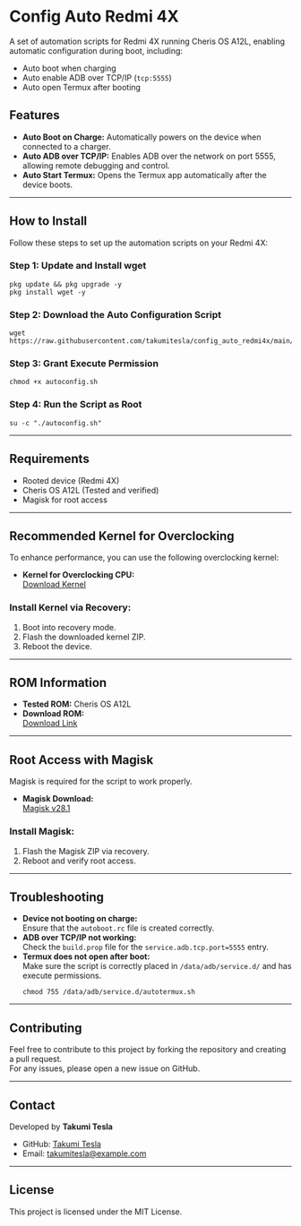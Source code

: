 # Config Auto Redmi 4X

A set of automation scripts for Redmi 4X running Cheris OS A12L, enabling automatic configuration during boot, including:  
- Auto boot when charging  
- Auto enable ADB over TCP/IP (`tcp:5555`)  
- Auto open Termux after booting  

## Features
- **Auto Boot on Charge:** Automatically powers on the device when connected to a charger.  
- **Auto ADB over TCP/IP:** Enables ADB over the network on port 5555, allowing remote debugging and control.  
- **Auto Start Termux:** Opens the Termux app automatically after the device boots.  

---

## How to Install
Follow these steps to set up the automation scripts on your Redmi 4X:

### Step 1: Update and Install wget
```
pkg update && pkg upgrade -y
pkg install wget -y
```

### Step 2: Download the Auto Configuration Script
```
wget https://raw.githubusercontent.com/takumitesla/config_auto_redmi4x/main/autoconfig.sh
```

### Step 3: Grant Execute Permission
```
chmod +x autoconfig.sh
```

### Step 4: Run the Script as Root
```
su -c "./autoconfig.sh"
```

---

## Requirements
- Rooted device (Redmi 4X)  
- Cheris OS A12L (Tested and verified)  
- Magisk for root access  

---

## Recommended Kernel for Overclocking
To enhance performance, you can use the following overclocking kernel:  
- **Kernel for Overclocking CPU:**  
  [Download Kernel](https://drive.google.com/file/d/1QvNwubnX5tFb6bu1H3KF9fRam4mIR3am/view)  

### Install Kernel via Recovery:
1. Boot into recovery mode.  
2. Flash the downloaded kernel ZIP.  
3. Reboot the device.  

---

## ROM Information
- **Tested ROM:** Cheris OS A12L  
- **Download ROM:**  
  [Download Link](https://drive.usercontent.google.com/download?id=19W5GmZ7l9AA9xDJuLtw0DMtG133wi1pK&export=download&authuser=0)  

---

## Root Access with Magisk
Magisk is required for the script to work properly.  
- **Magisk Download:**  
  [Magisk v28.1](https://github.com/topjohnwu/Magisk/releases/tag/v28.1)  

### Install Magisk:
1. Flash the Magisk ZIP via recovery.  
2. Reboot and verify root access.  

---

## Troubleshooting
- **Device not booting on charge:**  
  Ensure that the `autoboot.rc` file is created correctly.  
- **ADB over TCP/IP not working:**  
  Check the `build.prop` file for the `service.adb.tcp.port=5555` entry.  
- **Termux does not open after boot:**  
  Make sure the script is correctly placed in `/data/adb/service.d/` and has execute permissions.  
  ```
  chmod 755 /data/adb/service.d/autotermux.sh
  ```  

---

## Contributing
Feel free to contribute to this project by forking the repository and creating a pull request.  
For any issues, please open a new issue on GitHub.  

---

## Contact
Developed by **Takumi Tesla**  
- GitHub: [Takumi Tesla](https://github.com/takumitesla)  
- Email: takumitesla@example.com  

---

## License
This project is licensed under the MIT License.  

